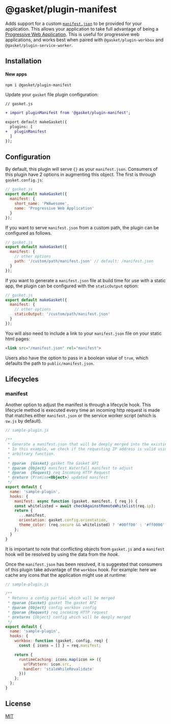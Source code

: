 # @gasket/plugin-manifest

Adds support for a custom [`manifest.json`] to be provided for your application.
This allows your application to take full advantage of being a [Progressive Web
Application]. This is useful for progressive web applications, and works best
when paired with `@gasket/plugin-workbox` and `@gasket/plugin-service-worker`.

## Installation

#### New apps

```
npm i @gasket/plugin-manifest
```

Update your `gasket` file plugin configuration:

```diff
// gasket.js

+ import pluginManifest from '@gasket/plugin-manifest';

export default makeGasket({
  plugins: [
+   pluginManifest
  ]
});
```

## Configuration

By default, this plugin will serve `{}` as your `manifest.json`. Consumers of
this plugin have 2 options in augmenting this object. The first is through
`gasket.config.js`:

```js
// gasket.js
export default makeGasket({
  manifest: {
    short_name: 'PWAwesome',
    name: 'Progressive Web Application'
  }
});
```

If you want to serve `manifest.json` from a custom path, the plugin can be
configured as follows.

```js
// gasket.js
export default makeGasket({
  manifest: {
    // other options
    path: '/custom/path/manifest.json' // default: /manifest.json
  }
});
```

If you want to generate a `manifest.json` file at build time for use with a static app, the plugin can be configured with the `staticOutput` option:

```js
// gasket.js
export default makeGasket({
  manifest: {
    // other options
    staticOutput: '/custom/path/manifest.json'
  }
});
```

You will also need to include a link to your `manifest.json` file on your static html pages:

```html
<link src="/manifest.json" rel="manifest">
```

Users also have the option to pass in a boolean value of `true`, which defaults the path to `public/manifest.json`.

## Lifecycles

### manifest

Another option to adjust the manifest is through a lifecycle hook. This
lifecycle method is executed every time an incoming http request is made that
matches either `manifest.json` or the service worker script (which is `sw.js` by
default).

```js
// sample-plugin.js

/**
 * Generate a manifest.json that will be deeply merged into the existing ones.
 * In this example, we check if the requesting IP address is valid using an
 * arbitrary function.
 *
 * @param  {Gasket} gasket The Gasket API
 * @param {Object} manifest Waterfall manifest to adjust
 * @param  {Request} req Incoming HTTP Request
 * @return {Promise<Object>} updated manifest
 */
export default {
  name: 'sample-plugin',
  hooks: {
    manifest: async function (gasket, manifest, { req }) {
    const whitelisted = await checkAgainstRemoteWhitelist(req.ip);
    return {
      ...manifest,
      orientation: gasket.config.orientation,
      theme_color: (req.secure && whitelisted) ? '#00ff00' : '#ff0000'
    };
  }
}
```

It is important to note that conflicting objects from `gasket.js` and a
`manifest` hook will be resolved by using the data from the *hook*.

Once the `manifest.json` has been resolved, it is suggested that consumers of
this plugin take advantage of the `workbox` hook. For example: here we cache any
icons that the application might use at runtime:

```js
// sample-plugin.js

/**
 * Returns a config partial which will be merged
 * @param {Gasket} gasket The gasket API
 * @param {Object} config workbox config
 * @param {Request} req incoming HTTP request
 * @returns {Object} config which will be deeply merged
 */
export default {
  name: 'sample-plugin',
  hooks: {
    workbox: function (gasket, config, req) {
      const { icons = [] } = req.manifest;

    return {
      runtimeCaching: icons.map(icon => ({
        urlPattern: icon.src,
        handler: 'staleWhileRevalidate'
      }))
    };
  };
}
```

## License

[MIT](./LICENSE.md)

<!-- LINKS -->

[`manifest.json`]: https://developers.google.com/web/fundamentals/web-app-manifest/
[Progressive Web Application]: https://developers.google.com/web/progressive-web-apps/
